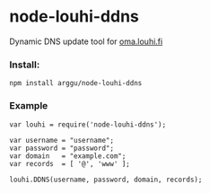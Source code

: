 node-louhi-ddns
===============

Dynamic DNS update tool for [oma.louhi.fi](https://oma.louhi.fi)

### Install:

    npm install arggu/node-louhi-ddns

### Example

    var louhi = require('node-louhi-ddns');

    var username = "username";
    var password = "password";
    var domain   = "example.com";
    var records  = [ '@', 'www' ];

    louhi.DDNS(username, password, domain, records);

